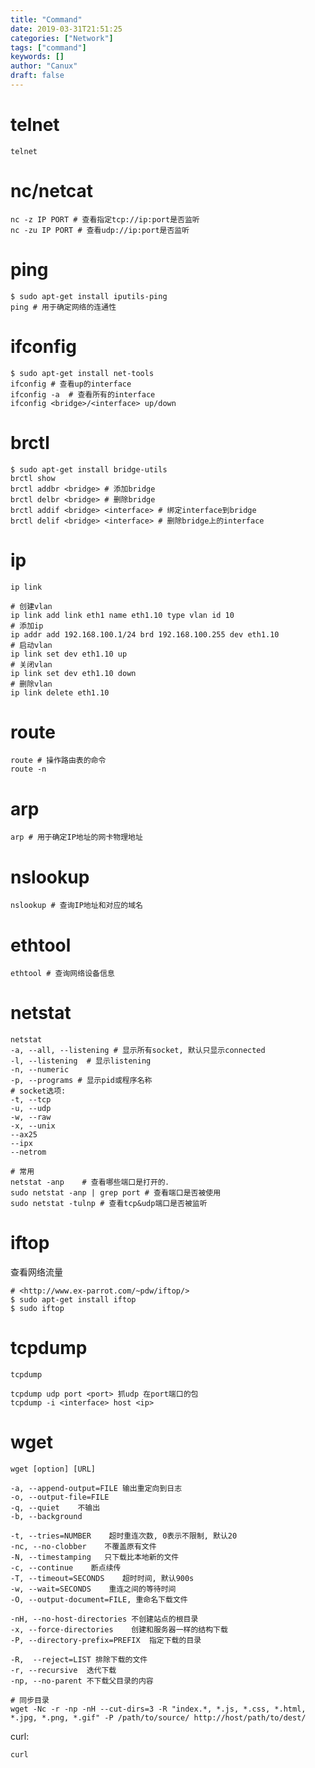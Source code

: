 ```yaml
---
title: "Command"
date: 2019-03-31T21:51:25
categories: ["Network"]
tags: ["command"]
keywords: []
author: "Canux"
draft: false
---
```


# telnet

    telnet

# nc/netcat

    nc -z IP PORT # 查看指定tcp://ip:port是否监听
    nc -zu IP PORT # 查看udp://ip:port是否监听

# ping

    $ sudo apt-get install iputils-ping
    ping # 用于确定网络的连通性

# ifconfig

    $ sudo apt-get install net-tools
    ifconfig # 查看up的interface
    ifconfig -a  # 查看所有的interface
    ifconfig <bridge>/<interface> up/down

# brctl

    $ sudo apt-get install bridge-utils
    brctl show
    brctl addbr <bridge> # 添加bridge
    brctl delbr <bridge> # 删除bridge
    brctl addif <bridge> <interface> # 绑定interface到bridge
    brctl delif <bridge> <interface> # 删除bridge上的interface

# ip

    ip link

    # 创建vlan
    ip link add link eth1 name eth1.10 type vlan id 10
    # 添加ip
    ip addr add 192.168.100.1/24 brd 192.168.100.255 dev eth1.10
    # 启动vlan
    ip link set dev eth1.10 up
    # 关闭vlan
    ip link set dev eth1.10 down
    # 删除vlan
    ip link delete eth1.10

# route

    route # 操作路由表的命令
    route -n

# arp

    arp # 用于确定IP地址的网卡物理地址

# nslookup

    nslookup # 查询IP地址和对应的域名

# ethtool

    ethtool # 查询网络设备信息

# netstat

    netstat
    -a, --all, --listening # 显示所有socket, 默认只显示connected
    -l, --listening  # 显示listening
    -n, --numeric
    -p, --programs # 显示pid或程序名称
    # socket选项:
    -t, --tcp
    -u, --udp
    -w, --raw
    -x, --unix
    --ax25
    --ipx
    --netrom

    # 常用
    netstat -anp    # 查看哪些端口是打开的．
    sudo netstat -anp | grep port # 查看端口是否被使用
    sudo netstat -tulnp # 查看tcp&udp端口是否被监听

# iftop

查看网络流量

    # <http://www.ex-parrot.com/~pdw/iftop/>
    $ sudo apt-get install iftop
    $ sudo iftop

# tcpdump

    tcpdump

    tcpdump udp port <port> 抓udp 在port端口的包
    tcpdump -i <interface> host <ip>

# wget

    wget [option] [URL]

    -a, --append-output=FILE 输出重定向到日志
    -o, --output-file=FILE
    -q, --quiet    不输出
    -b, --background

    -t, --tries=NUMBER    超时重连次数, 0表示不限制, 默认20
    -nc, --no-clobber    不覆盖原有文件
    -N, --timestamping   只下载比本地新的文件
    -c, --continue    断点续传
    -T, --timeout=SECONDS    超时时间, 默认900s
    -w, --wait=SECONDS    重连之间的等待时间
    -O, --output-document=FILE, 重命名下载文件

    -nH, --no-host-directories 不创建站点的根目录
    -x, --force-directories    创建和服务器一样的结构下载
    -P, --directory-prefix=PREFIX  指定下载的目录

    -R,  --reject=LIST 排除下载的文件
    -r, --recursive  迭代下载
    -np, --no-parent 不下载父目录的内容

    # 同步目录
    wget -Nc -r -np -nH --cut-dirs=3 -R "index.*, *.js, *.css, *.html, *.jpg, *.png, *.gif" -P /path/to/source/ http://host/path/to/dest/

curl:

    curl

